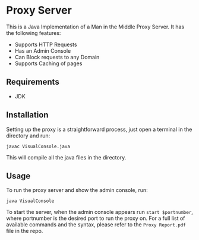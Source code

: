 # Proxy Server
This is a Java Implementation of a Man in the Middle Proxy Server. It has the following features:
* Supports HTTP Requests
* Has an Admin Console
* Can Block requests to any Domain
* Supports Caching of pages

## Requirements
* JDK

## Installation
Setting up the proxy is a straightforward process, just open a terminal in the directory and run:
```
javac VisualConsole.java
```
This will compile all the java files in the directory.

## Usage
To run the proxy server and show the admin console, run:
```
java VisualConsole
```

To start the server, when the admin console appears run `start $portnumber`, where portnumber is the desired port to run the proxy on. For a full list of available commands and the syntax, please refer to the `Proxy Report.pdf` file in the repo.
